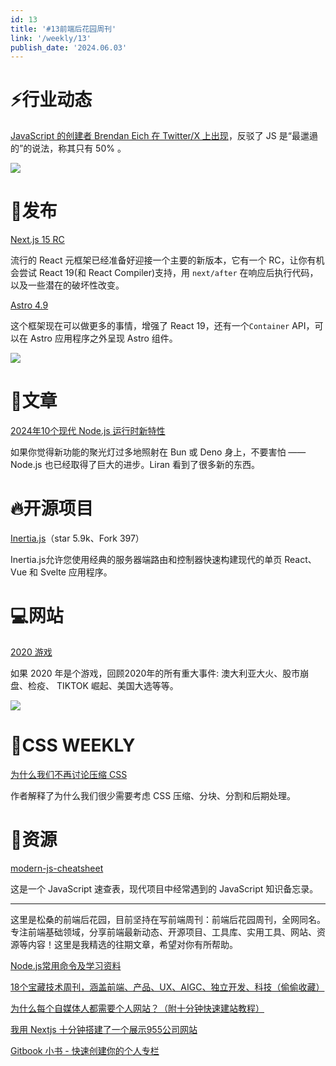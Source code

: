 ```yaml
---
id: 13
title: '#13前端后花园周刊'
link: '/weekly/13'
publish_date: '2024.06.03'
---
```

# ⚡️行业动态

[JavaScript 的创建者 Brendan Eich 在 Twitter/X 上出现](https://x.com/BrendanEich/status/1795865137317908739)，反驳了 JS 是“最邋遢的”的说法，称其只有 50% 。

![](https://s2.loli.net/2024/06/03/fmBOJ31qN4tEd6g.png)

# 📆发布

[Next.js 15 RC](https://nextjs.org/blog/next-15-rc)

流行的 React 元框架已经准备好迎接一个主要的新版本，它有一个 RC，让你有机会尝试 React 19(和 React Compiler)支持，用 `next/after` 在响应后执行代码，以及一些潜在的破坏性改变。

[Astro 4.9](https://astro.build/blog/astro-490/)

这个框架现在可以做更多的事情，增强了 React 19，还有一个`Container` API，可以在 Astro 应用程序之外呈现 Astro 组件。

![](https://s2.loli.net/2024/06/03/J3TkUeaD5rgVOhz.png)


# 📒文章

[2024年10个现代 Node.js 运行时新特性](https://snyk.io/blog/10-modern-node-js-runtime-features/)

如果你觉得新功能的聚光灯过多地照射在 Bun 或 Deno 身上，不要害怕 —— Node.js 也已经取得了巨大的进步。Liran 看到了很多新的东西。

# 🔥开源项目

[Inertia.js](https://github.com/inertiajs/inertia)（star 5.9k、Fork 397）

Inertia.js允许您使用经典的服务器端路由和控制器快速构建现代的单页 React、 Vue 和 Svelte 应用程序。

# 💻网站

[2020 游戏](https://2020game.io/)

如果 2020 年是个游戏，回顾2020年的所有重大事件: 澳大利亚大火、股市崩盘、检疫、 TIKTOK 崛起、美国大选等等。

![](https://s2.loli.net/2024/06/03/ET5vOCs4zB6uaF8.png)

# 🌅CSS WEEKLY

[为什么我们不再讨论压缩 CSS ](https://blog.sentry.io/why-dont-we-talk-about-minifying-css/)

作者解释了为什么我们很少需要考虑 CSS 压缩、分块、分割和后期处理。

# 💎资源

[modern-js-cheatsheet](https://link.zhihu.com/?target=https%3A//github.com/mbeaudru/modern-js-cheatsheet)

这是一个 JavaScript 速查表，现代项目中经常遇到的 JavaScript 知识备忘录。

---

这里是松桑的前端后花园，目前坚持在写前端周刊：前端后花园周刊，全网同名。专注前端基础领域，分享前端最新动态、开源项目、工具库、实用工具、网站、资源等内容！这里是我精选的往期文章，希望对你有所帮助。

[Node.js常用命令及学习资料](https://mp.weixin.qq.com/s/bzRboA0rKf9QWWMun0XrIw)

[18个宝藏技术周刊，涵盖前端、产品、UX、AIGC、独立开发、科技（偷偷收藏）](https://mp.weixin.qq.com/s/1Cwy_M7q2MlihjzLxntB-Q)

[为什么每个自媒体人都需要个人网站？（附十分钟快速建站教程）](https://mp.weixin.qq.com/s/b5NyEapnan7qdeDQ2PWM9w)

[我用 Nextjs 十分钟搭建了一个展示955公司网站](https://mp.weixin.qq.com/s/a-AnAz6gL6aCCceYSmRgPA)

[Gitbook 小书 - 快速创建你的个人专栏](https://mp.weixin.qq.com/s/UPzJ53xHJDk4Asa6wENGKA)

